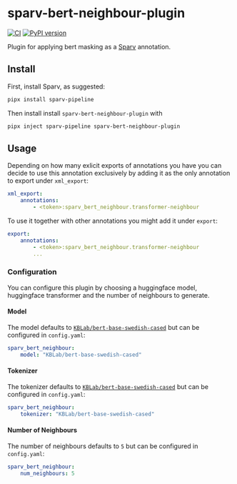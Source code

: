 # sparv-bert-neighbour-plugin

[![CI](https://github.com/spraakbanken/sparv-bert-neighbour-plugin/actions/workflows/ci.yml/badge.svg)](https://github.com/spraakbanken/sparv-bert-neighbour-plugin/actions/workflows/ci.yml)
[![PyPI version](https://badge.fury.io/py/sparv-bert-neighbour-plugin.svg)](https://pypi.org/project/sparv-bert-neighbour-plugin)

Plugin for applying bert masking as a [Sparv](https://github.com/spraakbanken/sparv-pipeline) annotation.

## Install

First, install Sparv, as suggested:

```bash
pipx install sparv-pipeline
```

Then install install `sparv-bert-neighbour-plugin` with

```bash
pipx inject sparv-pipeline sparv-bert-neighbour-plugin
```

## Usage
Depending on how many exlicit exports of annotations you have you can decide to use this 
annotation exclusively by adding it as the only annotation to export under `xml_export`:

```yaml
xml_export:
    annotations:
        - <token>:sparv_bert_neighbour.transformer-neighbour
```
To use it together with other annotations you might add it under `export`:

```yaml
export:
    annotations:
        - <token>:sparv_bert_neighbour.transformer-neighbour
        ...
```

### Configuration

You can configure this plugin by choosing a huggingface model, huggingface transformer and the number of neighbours to generate.

#### Model

The model defaults to [`KBLab/bert-base-swedish-cased`](https://huggingface.co/KBLab/bert-base-swedish-cased) but can be configured in `config.yaml`:

```yaml
sparv_bert_neighbour:
    model: "KBLab/bert-base-swedish-cased"
```

#### Tokenizer

The tokenizer defaults to [`KBLab/bert-base-swedish-cased`](https://huggingface.co/KBLab/bert-base-swedish-cased) but can be configured in `config.yaml`:

```yaml
sparv_bert_neighbour:
    tokenizer: "KBLab/bert-base-swedish-cased"
```

#### Number of Neighbours

The number of neighbours defaults to `5` but can be configured in `config.yaml`:

```yaml
sparv_bert_neighbour:
    num_neighbours: 5
```
